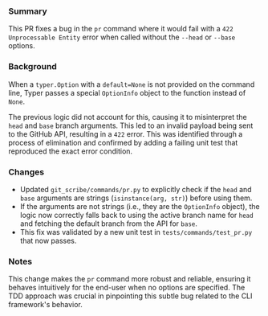 ### Summary

This PR fixes a bug in the `pr` command where it would fail with a `422 Unprocessable Entity` error when called without the `--head` or `--base` options.

### Background

When a `typer.Option` with a `default=None` is not provided on the command line, Typer passes a special `OptionInfo` object to the function instead of `None`.

The previous logic did not account for this, causing it to misinterpret the `head` and `base` branch arguments. This led to an invalid payload being sent to the GitHub API, resulting in a `422` error. This was identified through a process of elimination and confirmed by adding a failing unit test that reproduced the exact error condition.

### Changes

-   Updated `git_scribe/commands/pr.py` to explicitly check if the `head` and `base` arguments are strings (`isinstance(arg, str)`) before using them.
-   If the arguments are not strings (i.e., they are the `OptionInfo` object), the logic now correctly falls back to using the active branch name for `head` and fetching the default branch from the API for `base`.
-   This fix was validated by a new unit test in `tests/commands/test_pr.py` that now passes.

### Notes

This change makes the `pr` command more robust and reliable, ensuring it behaves intuitively for the end-user when no options are specified. The TDD approach was crucial in pinpointing this subtle bug related to the CLI framework's behavior.
